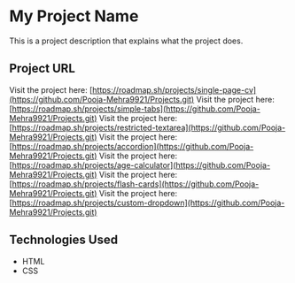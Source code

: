 
# My Project Name

This is a project description that explains what the project does.

## Project URL
Visit the project here: [https://roadmap.sh/projects/single-page-cv](https://github.com/Pooja-Mehra9921/Projects.git)
Visit the project here: [https://roadmap.sh/projects/simple-tabs](https://github.com/Pooja-Mehra9921/Projects.git)
Visit the project here: [https://roadmap.sh/projects/restricted-textarea](https://github.com/Pooja-Mehra9921/Projects.git)
Visit the project here: [https://roadmap.sh/projects/accordion](https://github.com/Pooja-Mehra9921/Projects.git)
Visit the project here: [https://roadmap.sh/projects/age-calculator](https://github.com/Pooja-Mehra9921/Projects.git)
Visit the project here: [https://roadmap.sh/projects/flash-cards](https://github.com/Pooja-Mehra9921/Projects.git)
Visit the project here: [https://roadmap.sh/projects/custom-dropdown](https://github.com/Pooja-Mehra9921/Projects.git)



## Technologies Used
- HTML
- CSS




